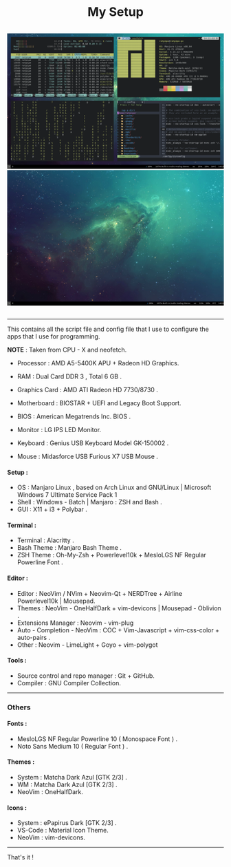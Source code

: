<div style="display : flex ; justify-content : center" align="center">

# My Setup

</div>

<div style="display : flex ; justify-content : center" align="center">

![Apps](/apps.png)
![Showcase](/showcase.png)


</div>

---------------------------------------

This contains all the script file and config file that I use to configure the apps that I use for programming.

**NOTE** : Taken from CPU - X and neofetch.

- Processor : AMD A5-5400K APU + Radeon HD Graphics.
- RAM : Dual Card DDR 3 , Total 6 GB .
- Graphics Card : AMD ATI Radeon HD 7730/8730 .

- Motherboard : BIOSTAR + UEFI and Legacy Boot Support.
- BIOS : American Megatrends Inc. BIOS .

- Monitor : LG IPS LED Monitor.
- Keyboard : Genius USB Keyboard Model GK-150002 .
- Mouse : Midasforce USB Furious X7 USB Mouse .

#### Setup :

- OS : Manjaro Linux , based on Arch Linux and GNU/Linux | Microsoft Windows 7 Ultimate Service Pack 1
- Shell : Windows - Batch | Manjaro : ZSH and Bash .
- GUI : X11 + i3 + Polybar .

#### Terminal :

- Terminal : Alacritty .
- Bash Theme : Manjaro Bash Theme .
- ZSH Theme : Oh-My-Zsh + Powerlevel10k + MesloLGS NF Regular Powerline Font .

#### Editor :

- Editor : NeoVim / NVim + Neovim-Qt + NERDTree + Airline Powerlevel10k | Mousepad. 
- Themes : NeoVim - OneHalfDark + vim-devicons | Mousepad - Oblivion .
- Extensions Manager : Neovim - vim-plug
- Auto - Completion - NeoVim : COC + Vim-Javascript + vim-css-color + auto-pairs .
- Other : Neovim - LimeLight + Goyo + vim-polygot 

#### Tools :

- Source control and repo manager : Git + GitHub.
- Compiler : GNU Compiler Collection.

---------------------------------------

### Others 

#### Fonts :

- MesloLGS NF Regular Powerline 10 ( Monospace Font ) .
- Noto Sans Medium 10 ( Regular Font ) .

#### Themes :

- System : Matcha Dark Azul [GTK 2/3] .
- WM : Matcha Dark Azul [GTK 2/3] .
- NeoVim : OneHalfDark.

#### Icons :

- System : ePapirus Dark [GTK 2/3] .
- VS-Code : Material Icon Theme.
- NeoVim : vim-devicons.

---------------------------------------

That's it !
